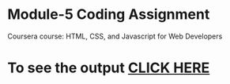 # Module-5 Coding Assignment

Coursera course: HTML, CSS, and Javascript for Web Developers

# To see the output [CLICK HERE](https://github.com/FahimMistry/FahimMistry.github.io/blob/main/Module_5/index.html)
